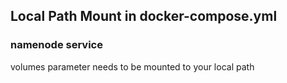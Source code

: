 ## Local Path Mount in docker-compose.yml
### namenode service
volumes parameter needs to be mounted to your local path 
